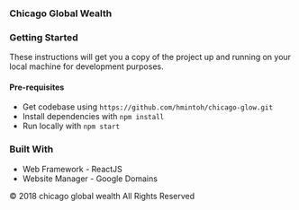 ### Chicago Global Wealth

### Getting Started

These instructions will get you a copy of the project up and running on your local machine for development purposes.

#### Pre-requisites

- Get codebase using `https://github.com/hmintoh/chicago-glow.git`
- Install dependencies with `npm install`
- Run locally with `npm start`

### Built With

- Web Framework - ReactJS
- Website Manager - Google Domains

© 2018 chicago global wealth All Rights Reserved
